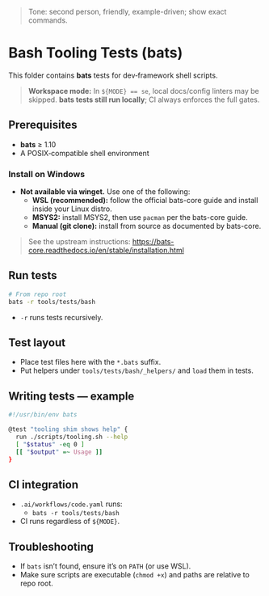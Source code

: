 > Tone: second person, friendly, example-driven; show exact commands.

# Bash Tooling Tests (bats)

This folder contains **bats** tests for dev‑framework shell scripts.

> **Workspace mode:** In `${MODE} == se`, local docs/config linters may be skipped. **bats tests still run locally**; CI always enforces the full gates.

## Prerequisites

- **bats** ≥ 1.10
- A POSIX‑compatible shell environment

### Install on Windows

- **Not available via winget.** Use one of the following:
  - **WSL (recommended):** follow the official bats-core guide and install inside your Linux distro.
  - **MSYS2:** install MSYS2, then use `pacman` per the bats-core guide.
  - **Manual (git clone):** install from source as documented by bats-core.

> See the upstream instructions: https://bats-core.readthedocs.io/en/stable/installation.html

## Run tests

```bash
# From repo root
bats -r tools/tests/bash
```

- `-r` runs tests recursively.

## Test layout

- Place test files here with the `*.bats` suffix.
- Put helpers under `tools/tests/bash/_helpers/` and `load` them in tests.

## Writing tests — example

```bash
#!/usr/bin/env bats

@test "tooling shim shows help" {
  run ./scripts/tooling.sh --help
  [ "$status" -eq 0 ]
  [[ "$output" =~ Usage ]]
}
```

## CI integration

- `.ai/workflows/code.yaml` runs:
  - `bats -r tools/tests/bash`
- CI runs regardless of `${MODE}`.

## Troubleshooting

- If `bats` isn’t found, ensure it’s on `PATH` (or use WSL).
- Make sure scripts are executable (`chmod +x`) and paths are relative to repo root.
